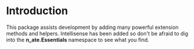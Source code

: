 # Introduction
This package assists development by adding many powerful extension methods and helpers.
Intellisense has been added so don't be afraid to dig into the **n_ate.Essentials** namespace to see what you find. 
